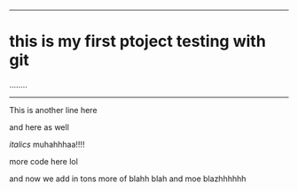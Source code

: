 --------
this is my first ptoject testing with git
========

........
________

This is another line here


and here as well


_italics_ muhahhhaa!!!!

more code here lol

and now we add in tons more of blahh blah and moe blazhhhhhh
